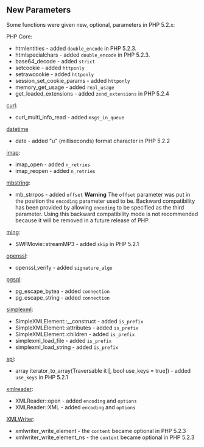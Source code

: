 New Parameters
--------------

Some functions were given new, optional, parameters in PHP 5.2.x:

PHP Core:

-   <span class="simpara"> <span class="function">htmlentities</span> -
    added `double_encode` in PHP 5.2.3. </span>
-   <span class="simpara"> <span
    class="function">htmlspecialchars</span> - added `double_encode` in
    PHP 5.2.3. </span>
-   <span class="simpara"> <span
    class="function">base64\_decode</span> - added `strict` </span>
-   <span class="simpara"> <span class="function">setcookie</span> -
    added `httponly` </span>
-   <span class="simpara"> <span class="function">setrawcookie</span> -
    added `httponly` </span>
-   <span class="simpara"> <span
    class="function">session\_set\_cookie\_params</span> - added
    `httponly` </span>
-   <span class="simpara"> <span
    class="function">memory\_get\_usage</span> - added `real_usage`
    </span>
-   <span class="simpara"> <span
    class="function">get\_loaded\_extensions</span> - added
    `zend_extensions` in PHP 5.2.4 </span>

<a href="/ref/curl.html" class="link">curl</a>:

-   <span class="simpara"> <span
    class="function">curl\_multi\_info\_read</span> - added
    `msgs_in_queue` </span>

<a href="/ref/datetime.html" class="link">datetime</a>

-   <span class="simpara"> <span class="function">date</span> - added
    "u" (milliseconds) format character in PHP 5.2.2 </span>

<a href="/ref/imap.html" class="link">imap</a>:

-   <span class="simpara"> <span class="function">imap\_open</span> -
    added `n_retries` </span>
-   <span class="simpara"> <span class="function">imap\_reopen</span> -
    added `n_retries` </span>

<a href="/ref/mbstring.html" class="link">mbstring</a>:

-   <span class="simpara"> <span class="function">mb\_strrpos</span> -
    added `offset` </span>
    **Warning**
    The `offset` parameter was put in the position the `encoding`
    parameter used to be. Backward compatibility has been provided by
    allowing `encoding` to be specified as the third parameter. Using
    this backward compatibility mode is not recommended because it will
    be removed in a future release of PHP.

<a href="/ref/ming.html" class="link">ming</a>:

-   <span class="simpara"> <span
    class="function">SWFMovie::streamMP3</span> - added `skip` in PHP
    5.2.1 </span>

<a href="/ref/openssl.html" class="link">openssl</a>:

-   <span class="simpara"> <span
    class="function">openssl\_verify</span> - added `signature_algo`
    </span>

<a href="/book/pgsql.html#PostgreSQL%20Functions" class="link">pgsql</a>:

-   <span class="simpara"> <span
    class="function">pg\_escape\_bytea</span> - added `connection`
    </span>
-   <span class="simpara"> <span
    class="function">pg\_escape\_string</span> - added `connection`
    </span>

<a href="/ref/simplexml.html" class="link">simplexml</a>:

-   <span class="simpara"> <span
    class="function">SimpleXMLElement::\_\_construct</span> - added
    `is_prefix` </span>
-   <span class="simpara"> <span
    class="function">SimpleXMLElement::attributes</span> - added
    `is_prefix` </span>
-   <span class="simpara"> <span
    class="function">SimpleXMLElement::children</span> - added
    `is_prefix` </span>
-   <span class="simpara"> <span
    class="function">simplexml\_load\_file</span> - added `is_prefix`
    </span>
-   <span class="simpara"> <span
    class="function">simplexml\_load\_string</span> - added `is_prefix`
    </span>

<a href="/ref/spl.html" class="link">spl</a>:

-   <span class="simpara"> array iterator\_to\_array(Traversable it \[,
    bool use\_keys = true\]) - added `use_keys` in PHP 5.2.1 </span>

<a href="/book/xmlreader.html" class="link">xmlreader</a>:

-   <span class="simpara"> <span
    class="function">XMLReader::open</span> - added `encoding` and
    `options` </span>
-   <span class="simpara"> <span
    class="function">XMLReader::XML</span> - added `encoding` and
    `options` </span>

<a href="/ref/xmlwriter.html" class="link">XMLWriter</a>:

-   <span class="simpara"> <span
    class="function">xmlwriter\_write\_element</span> - the `content`
    became optional in PHP 5.2.3 </span>
-   <span class="simpara"> <span
    class="function">xmlwriter\_write\_element\_ns</span> - the
    `content` became optional in PHP 5.2.3 </span>
